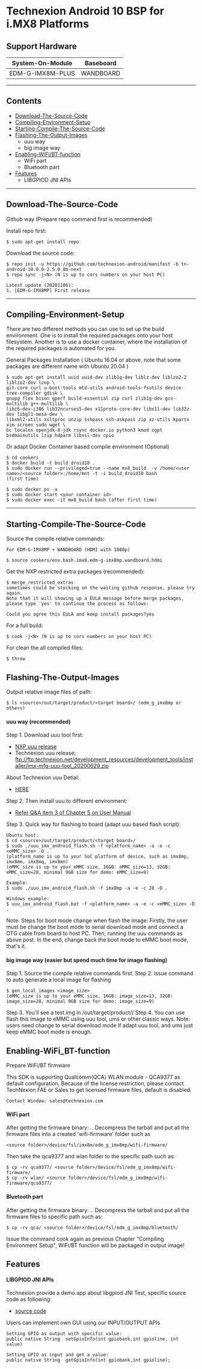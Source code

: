# Technexion Android 10 BSP for i.MX8 Platforms


## Support Hardware

|System-On-Module|Baseboard|
|---|---|
|EDM-G-IMX8M-PLUS|WANDBOARD|

****
## Contents
* [Download-The-Source-Code](#Download-The-Source-Code)
* [Compiling-Environment-Setup](#Compiling-Environment-Setup)
* [Starting-Compile-The-Source-Code](#Starting-Compile-The-Source-Code)
* [Flashing-The-Output-Images](#Flashing-The-Output-Images)
    * uuu way
    * big image way
* [Enabling-WiFi/BT-function](#Enabling-WiFi_BT-function)
    * WiFi part
    * Bluetooth part
* [Features](#Features)
    * LIBGPIOD JNI APIs

****
## Download-The-Source-Code

Github way (Prepare repo command first is recommended)

Install repo first:

    $ sudo apt-get install repo

Download the source code:

    $ repo init -u https://github.com/technexion-android/manifest -b tn-android-10.0.0-2.5.0_8m-next
    $ repo sync -j<N> (N is up to cors numbers on your host PC)

    Latest update (20201106):
    1. [EDM-G-IMX8MP] First release

****
## Compiling-Environment-Setup

There are two different methods you can use to set up the build environment. One is to install the required packages onto your host filesystem. 
Another is to use a docker container, where the installation of the required packages is automated for you.

General Packages Installation ( Ubuntu 16.04 or above, note that some packages are different name with Ubuntu 20.04 )

    $ sudo apt-get install uuid uuid-dev zlib1g-dev liblz-dev liblzo2-2 liblzo2-dev lzop \
    git-core curl u-boot-tools mtd-utils android-tools-fsutils device-tree-compiler gdisk \
    gnupg flex bison gperf build-essential zip curl zlib1g-dev gcc-multilib g++-multilib \
    libc6-dev-i386 lib32ncurses5-dev x11proto-core-dev libx11-dev lib32z-dev libgl1-mesa-dev \
    libxml2-utils xsltproc unzip sshpass ssh-askpass zip xz-utils kpartx vim screen sudo wget \
    bc locales openjdk-8-jdk rsync docker.io python3 kmod cgpt bsdmainutils lzip hdparm libssl-dev cpio

Or adapt Docker Container based compile environment (Optional)

    $ cd cookers
    $ docker build -t build_droid10 .
    $ sudo docker run --privileged=true --name mx8_build  -v /home/<user name>/<source folder>:/home/mnt -t -i build_droid10 bash
    (first time)

    $ sudo docker ps -a
    $ sudo docker start <your container id>
    $ sudo docker exec -it mx8_build bash (after first time)

****
## Starting-Compile-The-Source-Code

Source the compile relative commands:

    For EDM-G-IMX8MP + WANDBOARD (HDMI with 1080p)

    $ source cookers/env.bash.imx8.edm-g-imx8mp.wandboard.hdmi


Get the NXP restricted extra packages (recommended):

    $ merge_restricted_extras
    sometimes could be stocking on the waiting github response, please try again.
    Note that it will showing up a EULA message before merge packages, please type 'yes' to continue the process as follows:

    Could you agree this EULA and keep install packages?yes

For a full build:

    $ cook -j<N> (N is up to cors numbers on your host PC)

For clean the all compiled files:

    $ throw

## Flashing-The-Output-Images

Output relative image files of path:

    $ ls <source>/out/target/product/<target board>/ (edm_g_imx8mp or others)

#### uuu way (recommended)
Step 1. Download uuu tool first:
* [NXP uuu release](https://github.com/NXPmicro/mfgtools/releases)
* Technexion uuu release: ftp://ftp.technexion.net/development_resources/development_tools/installer/imx-mfg-uuu-tool_20200629.zip

About Technexion uuu Detial:
* [HERE](https://github.com/TechNexion/u-boot-edm/wiki/Use-mfgtool-%22uuu%22-to-flash-eMMC)

Step 2. Then install uuu to different environment:

* [Refer Q&A item 3 of Chapter 5 on User Manual](https://github.com/technexion-android/Documents/blob/android-9/pdf/Android-Pie_User-Manual_20191220.pdf)

Step 3. Quick way for flashing to board (adapt uuu based flash script):

    Ubuntu host:
    $ cd <source>/out/target/product/<target board>/
    $ sudo ./uuu_imx_android_flash.sh -f <platform_name> -a -e -c <eMMC_size> -D .
    (platform_name is up to your SoC platform of device, such as imx8mp, imx8mm, imx8mq, imx8mn)
    (eMMC_size is up to your eMMC size, 16GB: eMMC_size=13, 32GB: eMMC_size=28, minimal 9GB size for demo: eMMC_size=9)

    Example:
    $ sudo ./uuu_imx_android_flash.sh -f imx8mp -a -e -c 28 -D .

    Windows example:
    $ uuu_imx_android_flash.bat -f <platform_name> -a -e -c <eMMC_size> -D .

Note: Steps for boot mode change when flash the image:
Firstly, the user must be change the boot mode to serial download mode and connect a OTG cable from board to host PC. Then, running the uuu commands as above post. In the end, 
change back the boot mode to eMMC boot mode, that's it.

#### big image way (easier but spend much time for image flashing)

Step 1. Source the compile relative commands first.
Step 2. issue command to auto generate a local image for flashing

    $ gen_local_images <image_size>
    (eMMC_size is up to your eMMC size, 16GB: image_size=13, 32GB: image_size=28, minimal 9GB size for demo: image_size=9)

Step 3. You'll see a test.img in <source>/out/target/product/<target board>/
Step 4. You can use flash this image to eMMC using uuu tool, ums or other classic ways.
Note: users need change to serial download mode if adapt uuu tool, and ums just keep eMMC boot mode is enough.

## Enabling-WiFi_BT-function

Prepare WiFi/BT firmware

This SDK is supporting Qualcomm(QCA) WLAN module - QCA9377 as default configuration, Because of the license restriction, please contact TechNexion FAE or Sales to get licensed firmware files, default is disabled.

    Contact Window: sales@technexion.com

#### WiFi part

After getting the firmware binary: .. Decompress the tarball and put all the firmware files into a created 'wifi-firmware' folder such as

    <source folder>/device/fsl/imx8m/edm_g_imx8mp/wifi-firmware/

Then take the qca9377 and wlan folder to the specific path such as:

    $ cp -rv qca9377/ <source folder>/device/fsl/edm_g_imx8mp/wifi-firmware/
    $ cp -rv wlan/ <source folder>/device/fsl/edm_g_imx8mp/wifi-firmware/qca9377/

#### Bluetooth part

After getting the firmware binary: .. Decompress the tarball and put all the firmware files to specific path such as:

    $ cp -rv qca/ <source folder>/device/fsl/edm_g_imx8mp/bluetooth/

Issue the command cook again as previous Chapter "Compiling Environment Setup", WiFi/BT function will be packaged in output image!

## Features

#### LIBGPIOD JNI APIs

Technexion provide a demo app about libgpiod JNI Test, specific source code as following:
* [source code](https://github.com/technexion-android/packages_apps_GpiodJniTest.git)

Users can implement own GUI using our INPUT/OUTPUT APIs

    Setting GPIO as output with specific value:
    public native String  setGpioInfo(int gpiobank,int gpioline, int value)

    Setting GPIO as input and get a value:
    public native String  getGpioInfo(int gpiobank,int gpioline);
